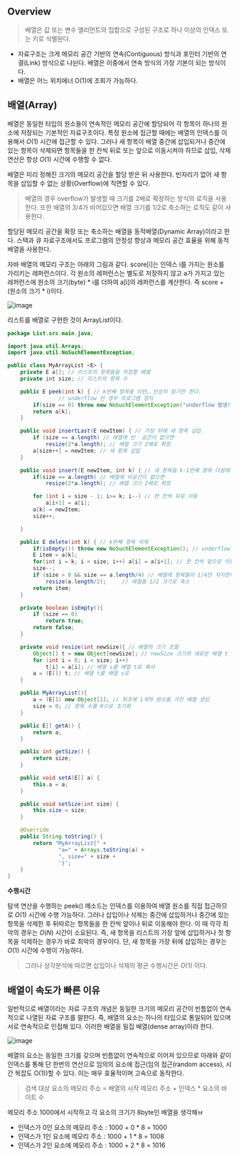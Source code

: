 ## Overview
> 배열은 값 또는 변수 엘리먼트의 집합으로 구성된 구조로 하나 이상의 인덱스 또는 키로 식별된다.
- 자료구조는 크게 메모리 공간 기반의 연속(Contiguous) 방식과 포인터 기반의 연결(Link) 방식으로 나뉜다. 배열은 이중에서 연속 방식의 가장 기본이 되는 방식이다.
- 배열은 어느 위치에너 O(1)에 조회가 가능하다.


## 배열(Array)

배열은 동일한 타입의 원소들이 연속적인 메모리 공간에 할당되어 각 항목이 하나의 원소에 저장되는 기본적인 자료구조이다. 특정 원소에 접근할 때에는 배열의 인덱스를 이용해서 $O(1)$ 시간에 접근할 수 있다. 그러나 새 항목이 배열 중간에 삽입되거나 중간에 있는 항목이 삭제되면 항목들을 한 칸씩 뒤로 또는 앞으로 이동시켜야 하므로 삽입, 삭제 연산은 항상 $O(1)$ 시간에 수행할 수 없다.

배열은 미리 정해진 크기의 메모리 공간을 할당 받은 뒤 사용한다. 빈자리가 없어 새 항목을 삽입할 수 없는 상황(Overflow)에 직면할 수 있다.

> 배열의 경우 overflow가 발생할 때 크기를 2배로 확장하는 방식의 로직을 사용한다. 또한 배열의 3/4가 비어있으면 배열 크기를 1/2로 축소하는 로직도 같이 사용한다.

할당된 메모리 공간을 확장 또는 축소하는 배열을 동적배열(Dynamic Array)이라고 한다. 스택과 큐 자료구조에서도 프로그램의 안정성 향상과 메모리 공간 효율을 위해 동적 배열을 사용한다.

자바 배열의 메모리 구조는 아래의 그림과 같다. score[i]는 인덱스 i를 가지는 원소를 가리키는 레퍼런스이다. 각 원소의 레퍼런스는 별도로 저장하지 않고 a가 가지고 있는 레퍼런스에 원소의 크기(byte) * i를 더하여 a[i]의 레퍼런스를 계산한다. 즉 score + (원소의 크기 * i)이다.

![image](https://user-images.githubusercontent.com/66561524/208939832-b5da4b24-478e-4f10-a5c9-d68e52037d9d.png)

리스트를 배열로 구현한 것이 ArrayList이다. 

```java
package List.src.main.java;

import java.util.Arrays;
import java.util.NoSuchElementException;

public class MyArrayList <E> {
    private E a[]; // 리스트의 항목들을 저장할 배열
    private int size; // 리스트의 항목 수

    public E peek(int k) { // k번째 항목을 리턴, 단순히 읽기만 한다.
				// underflow 인 경우 프로그램 정지
        if(size == 0) throw new NoSuchElementException("underflow 발생!");
        return a[k];
    }

    public void insertLast(E newItem) { // 가장 뒤에 새 항목 삽입
        if (size == a.length) // 배열에 빈  공간이 없으면
            resize(2*a.length); // 배열 크기 2배로 확장
        a[size++] = newItem; // 새 항목 삽입
    }

    public void insert(E newItem, int k) { // 새 항목을 k-1번째 항목 다음에 삽입
        if(size == a.length) // 배열에 비공간이 없으면
            resize(2*a.length); // 배열 크기 2배로 확장

        for (int i = size - 1; i>= k; i--) // 한 칸씩 뒤로 이동
            a[i+1] = a[i];
        a[k] = newItem;
        size++;

    }

    public E delete(int k) { // k번째 항목 삭제
        if(isEmpty()) throw new NoSuchElementException(); // underflow 경우에 플로우 중지
        E item = a[k];
        for(int i = k; i < size; i++) a[i] = a[i+1]; // 한 칸씩 앞으로 이동
        size--;
        if (size > 0 && size == a.length/4) // 배열에 항목들이 1/4만 차지한다면
            resize(a.length/2);     // 배열을 1/2 크기로 축소
        return item;
    }

    private boolean isEmpty(){
        if (size == 0)
            return true;
        return false;
    }

    private void resize(int newSize){ // 배열의 크기 조절
        Object[] t = new Object[newSize]; // newSize 크기의 새로운 배열 t 생성
        for (int i = 0; i < size; i++)
            t[i] = a[i]; // 배열 s를 배열 t로 복사
        a = (E[]) t; // 배열 t를 배열 s로
    }

    public MyArrayList(){
        a = (E[]) new Object[1]; // 최초에 1개의 원소를 가진 배열 생성
        size = 0; // 항목 수를 0으로 초기화
    }

    public E[] getA() {
        return a;
    }

    public int getSize() {
        return size;
    }

    public void setA(E[] a) {
        this.a = a;
    }

    public void setSize(int size) {
        this.size = size;
    }

    @Override
    public String toString() {
        return "MyArrayList{" +
                "a=" + Arrays.toString(a) +
                ", size=" + size +
                '}';
    }
}
```

**수행시간**

탐색 연산을 수행하는 peek() 메소드는 인덱스를 이용하여 배열 원소를 직접 접근하므로 $O(1)$ 시간에 수행 가능하다. 그러나 삽입이나 삭제는 중간에 삽입하거나 중간에 있는 항목을 삭제한 후 뒤따르는 항목들을 한 칸씩 앞이나 뒤로 이동해야 한다. 이 때 각각 최악의 경우는 $O(N)$ 시간이 소요된다. 즉, 새 항목을 리스트의 가장 앞에 삽입하거나 첫 항목을 삭제하는 경우가 바로 최악의 경우이다. 단, 새 항목을 가장 뒤에 삽입하는 경우는 $O(1)$ 시간에 수행이 가능하다.

> 그러나 상각분석에 따르면 삽입이나 삭제의 평균 수행시간은 $O(1)$ 이다.

## 배열이 속도가 빠른 이유

일반적으로 배열이라는 자료 구조의 개념은 동일한 크기의 메모리 공간이 빈틈없이 연속적으로 나열된 자료 구조를 말한다. 즉, 배열의 요소는 하나의 타입으로 통일되어 있으며 서로 연속적으로 인접해 있다. 이러한 배열을 밀집 배열(dense array)이라 한다.

![image](https://user-images.githubusercontent.com/66561524/209426800-22973bf2-7cde-43af-9857-cf299cd28469.png)

배열의 요소는 동일한 크기를 갖으며 빈틈없이 연속적으로 이어져 있으므로 아래와 같이 인덱스를 통해 단 한번의 연산으로 임의의 요소에 접근(임의 접근(random access), 시간 복잡도 O(1))할 수 있다. 이는 매우 효율적이며 고속으로 동작한다.

> 검색 대상 요소의 메모리 주소 = 배열의 시작 메모리 주소 + 인덱스 * 요소의 바이트 수

메모리 주소 1000에서 시작하고 각 요소의 크기가 8byte인 배열을 생각해ㅂ

- 인덱스가 0인 요소의 메모리 주소 : 1000 + 0 * 8 = 1000
- 인덱스가 1인 요소에 메모리 주소 : 1000 + 1 * 8 = 1008
- 인덱스가 2인 요소에 메모리 주소 : 1000 + 2 * 8 = 1016

